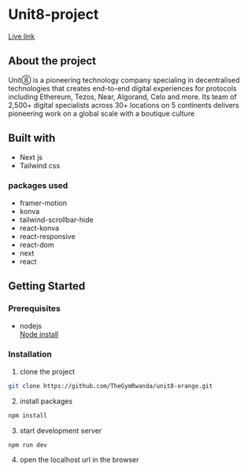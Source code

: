 # Unit8-project

[Live link](https://unit8-orange.netlify.app/)

## About the project

Unit➇ is a pioneering technology company specialing in decentralised technologies that creates end-to-end digital experiences for protocols including Ethereum, Tezos, Near, Algorand, Celo and more. Its team of 2,500+ digital specialists across 30+ locations on 5 continents delivers pioneering work on a global scale with a boutique culture

## Built with

- Next js
- Tailwind css

### packages used

- framer-motion
- konva
- tailwind-scrollbar-hide
- react-konva
- react-responsive
- react-dom
- next
- react

## Getting Started

### Prerequisites

- nodejs <br />
  [Node install](https://nodejs.org/en/download/)

### Installation

1. clone the project<br/>

```bash
git clone https://github.com/TheGymRwanda/unit8-orange.git
```

2. install packages

```bash
npm install
```

3. start development server

```bash
npm run dev
```

4. open the localhost url in the browser
